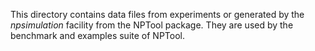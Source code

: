 This directory contains data files from experiments or generated by the
_npsimulation_ facility from the NPTool package. They are used by the
benchmark and examples suite of NPTool.
